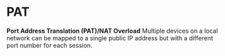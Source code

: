 # PAT
**Port Address Translation (PAT)/NAT Overload**
Multiple devices on a local network can be mapped to a single public IP address but with a different port number for each session.